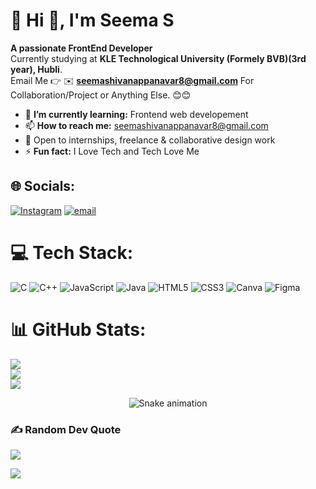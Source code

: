 # 💫 Hi 👋, I'm Seema S

**A passionate FrontEnd Developer**
<br>
Currently studying at **KLE Technological University (Formely BVB)(3rd year), Hubli**.
<br>
Email Me 👉 ✉️ **seemashivanappanavar8@gmail.com** For Collaboration/Project or Anything Else. 😊😊

- 🌱 **I’m currently learning:** Frontend web developement
- 📫 **How to reach me:** seemashivanappanavar8@gmail.com
- 🤝 Open to internships, freelance & collaborative design work
- ⚡ **Fun fact:** I Love Tech and Tech Love Me
## 🌐 Socials:
[![Instagram](https://img.shields.io/badge/Instagram-%23E4405F.svg?logo=Instagram&logoColor=white)](https://instagram.com/seema_s_3) [![email](https://img.shields.io/badge/Email-D14836?logo=gmail&logoColor=white)](mailto:seemashivanappanavar8@gmail.com) 

# 💻 Tech Stack:
![C](https://img.shields.io/badge/c-%2300599C.svg?style=for-the-badge&logo=c&logoColor=white) ![C++](https://img.shields.io/badge/c++-%2300599C.svg?style=for-the-badge&logo=c%2B%2B&logoColor=white) ![JavaScript](https://img.shields.io/badge/javascript-%23323330.svg?style=for-the-badge&logo=javascript&logoColor=%23F7DF1E) ![Java](https://img.shields.io/badge/java-%23ED8B00.svg?style=for-the-badge&logo=openjdk&logoColor=white) ![HTML5](https://img.shields.io/badge/html5-%23E34F26.svg?style=for-the-badge&logo=html5&logoColor=white) ![CSS3](https://img.shields.io/badge/css3-%231572B6.svg?style=for-the-badge&logo=css3&logoColor=white) ![Canva](https://img.shields.io/badge/Canva-%2300C4CC.svg?style=for-the-badge&logo=Canva&logoColor=white) ![Figma](https://img.shields.io/badge/figma-%23F24E1E.svg?style=for-the-badge&logo=figma&logoColor=white)
# 📊 GitHub Stats:
![](https://github-readme-stats.vercel.app/api?username=SeemaShivanappanavar&theme=midnight-purple&hide_border=false&include_all_commits=true&count_private=false)<br/>
![](https://nirzak-streak-stats.vercel.app/?user=SeemaShivanappanavar&theme=midnight-purple&hide_border=false)<br/>
![](https://github-readme-stats.vercel.app/api/top-langs/?username=SeemaShivanappanavar&theme=midnight-purple&hide_border=false&include_all_commits=true&count_private=false&layout=compact)
<!-- Snake Game Repo View -->

<div align="center">
  <img src="https://profile-readme-generator.com/assets/snake.svg" alt="Snake animation" />
</div>


### ✍️ Random Dev Quote
![](https://quotes-github-readme.vercel.app/api?type=horizontal&theme=radical)


[![](https://visitcount.itsvg.in/api?id=SeemaShivanappanavar&icon=0&color=0)](https://visitcount.itsvg.in)

<!-- Proudly created with GPRM ( https://gprm.itsvg.in ) -->
